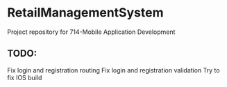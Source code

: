 # RetailManagementSystem
Project repository for 714-Mobile Application Development

## TODO:

Fix login and registration routing
Fix login and registration validation
Try to fix IOS build